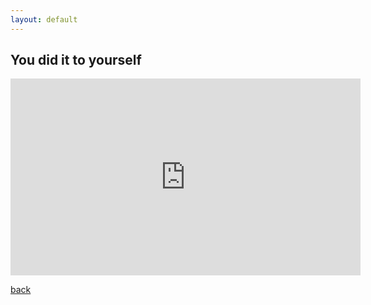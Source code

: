 ```yaml
---
layout: default
---
```


## You did it to yourself

<iframe width="560" height="315" src="https://www.youtube.com/embed/dQw4w9WgXcQ?controls=0" title="YouTube video player" frameborder="0" allow="accelerometer; autoplay; clipboard-write; encrypted-media; gyroscope; picture-in-picture; web-share" allowfullscreen></iframe>

[back](./)
